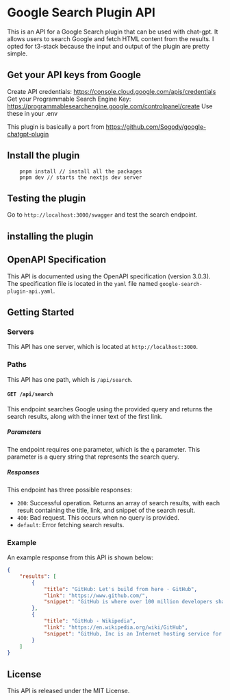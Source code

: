 # Google Search Plugin API

This is an API for a Google Search plugin that can be used with chat-gpt. It allows users to search Google and fetch HTML content from the results.
I opted for t3-stack because the input and output of the plugin are pretty simple.


## Get your API keys from Google

Create API credentials: https://console.cloud.google.com/apis/credentials
Get your Programmable Search Engine Key: https://programmablesearchengine.google.com/controlpanel/create
Use these in your .env

This plugin is basically a port from https://github.com/Sogody/google-chatgpt-plugin 

## Install the plugin

```shell
    pnpm install // install all the packages
    pnpm dev // starts the nextjs dev server
```

## Testing the plugin

Go to `http://localhost:3000/swagger` and test the search endpoint.


## installing the plugin
## OpenAPI Specification

This API is documented using the OpenAPI specification (version 3.0.3). The specification file is located in the `yaml` file named `google-search-plugin-api.yaml`.

## Getting Started

### Servers

This API has one server, which is located at `http://localhost:3000`.

### Paths

This API has one path, which is `/api/search`. 

#### `GET /api/search`

This endpoint searches Google using the provided query and returns the search results, along with the inner text of the first link. 

##### Parameters

The endpoint requires one parameter, which is the `q` parameter. This parameter is a query string that represents the search query. 

##### Responses

This endpoint has three possible responses:

- `200`: Successful operation. Returns an array of search results, with each result containing the title, link, and snippet of the search result.
- `400`: Bad request. This occurs when no query is provided.
- `default`: Error fetching search results.

### Example

An example response from this API is shown below:

```json
{
    "results": [
        {
            "title": "GitHub: Let's build from here · GitHub",
            "link": "https://www.github.com/",
            "snippet": "GitHub is where over 100 million developers shape the future of software, together. Contribute to the open source community, manage your Git repositories, ..."
        },
        {
            "title": "GitHub - Wikipedia",
            "link": "https://en.wikipedia.org/wiki/GitHub",
            "snippet": "GitHub, Inc is an Internet hosting service for software development and version control using Git. It provides the distributed version control of Git plus ..."
        }
    ]
}
```
## License
This API is released under the MIT License.